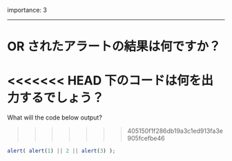 importance: 3

---

# OR されたアラートの結果は何ですか？

<<<<<<< HEAD
下のコードは何を出力するでしょう？
=======
What will the code below output?
>>>>>>> 405150f1f286db19a3c1ed913fa3e905fcefbe46

```js
alert( alert(1) || 2 || alert(3) );
```
